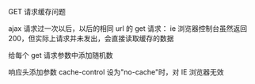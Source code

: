 GET 请求缓存问题

ajax 请求过一次以后，以后的相同 url 的 get 请求：
ie 浏览器控制台虽然返回 200，但实际上请求并未发出，会直接读取缓存的数据

给每个 get 请求参数中添加随机数

响应头添加参数 cache-control 设为"no-cache"时，对 IE 浏览器无效
